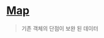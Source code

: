 # [Map](https://developer.mozilla.org/en-US/docs/Web/JavaScript/Reference/Global_Objects/Map)

> 기존 객체의 단점이 보완 된 데이터